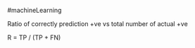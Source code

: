 #machineLearning 

Ratio of correctly prediction +ve vs total number of actual +ve

R = TP / (TP + FN)